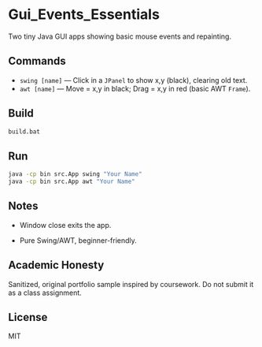 # Gui_Events_Essentials

Two tiny Java GUI apps showing basic mouse events and repainting.

## Commands
- `swing [name]` — Click in a `JPanel` to show x,y (black), clearing old text.
- `awt [name]` — Move = x,y in black; Drag = x,y in red (basic AWT `Frame`).

## Build
```bat
build.bat
```
## Run

```bat
java -cp bin src.App swing "Your Name"
java -cp bin src.App awt "Your Name"
```

## Notes
* Window close exits the app.

* Pure Swing/AWT, beginner-friendly.

## Academic Honesty
Sanitized, original portfolio sample inspired by coursework.
Do not submit it as a class assignment.

## License

MIT
